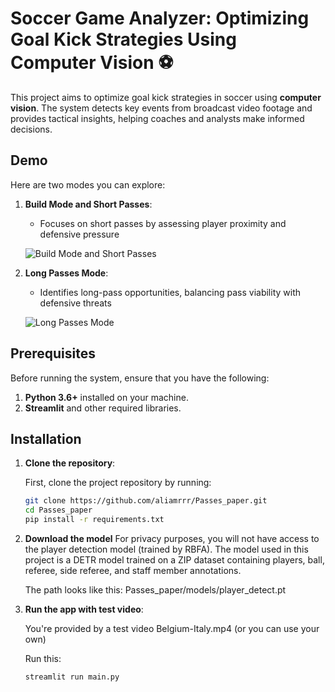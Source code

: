 # Soccer Game Analyzer: Optimizing Goal Kick Strategies Using Computer Vision ⚽

This project aims to optimize goal kick strategies in soccer using **computer vision**. The system detects key events from broadcast video footage and provides tactical insights, helping coaches and analysts make informed decisions.

## Demo

Here are two modes you can explore:

1. **Build Mode and Short Passes**:
   - Focuses on short passes by assessing player proximity and defensive pressure

   ![Build Mode and Short Passes](path_to_your_image_1.jpg)

2. **Long Passes Mode**:
   - Identifies long-pass opportunities, balancing pass viability with defensive threats

   ![Long Passes Mode](path_to_your_image_2.jpg)


## Prerequisites

Before running the system, ensure that you have the following:

1. **Python 3.6+** installed on your machine.
2. **Streamlit** and other required libraries.

## Installation


1. **Clone the repository**:
   
   First, clone the project repository by running:

   ```bash
   git clone https://github.com/aliamrrr/Passes_paper.git
   cd Passes_paper
   pip install -r requirements.txt

2. **Download the model**
   For privacy purposes, you will not have access to the player detection model (trained by RBFA). The model used in this project is a DETR model trained on a ZIP dataset containing players, ball, referee, side referee, and staff member annotations.

   The path looks like this:
   Passes_paper/models/player_detect.pt

4. **Run the app with test video**:
   
   You're provided by a test video Belgium-Italy.mp4 (or you can use your own)

   Run this:

   ```bash
   streamlit run main.py


